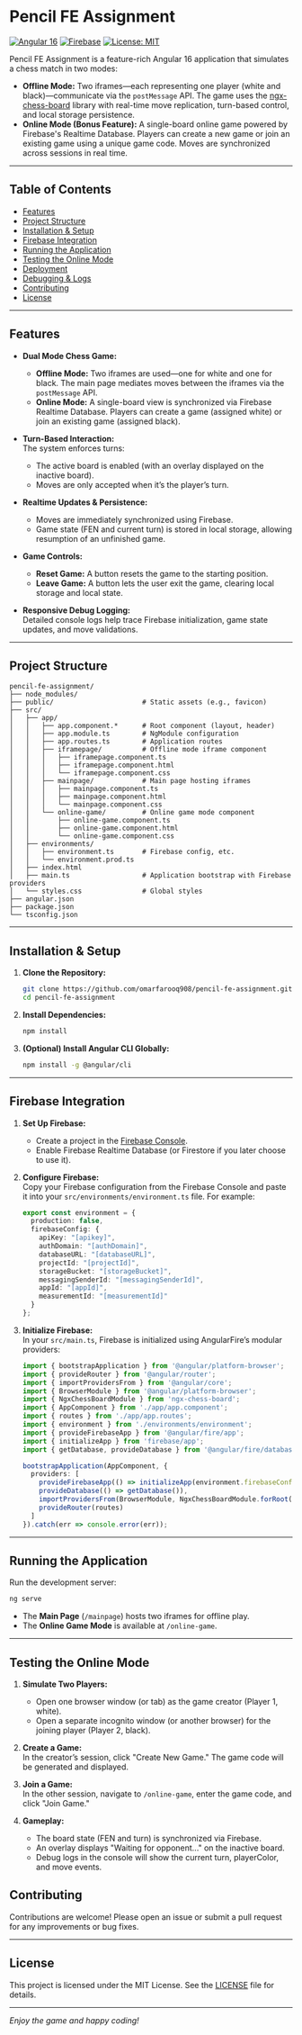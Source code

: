 # Pencil FE Assignment

[![Angular 16](https://img.shields.io/badge/Angular-16-red)](https://angular.io/) [![Firebase](https://img.shields.io/badge/Firebase-Realtime%20Database-blue)](https://firebase.google.com/) [![License: MIT](https://img.shields.io/badge/License-MIT-green)](LICENSE)

Pencil FE Assignment is a feature-rich Angular 16 application that simulates a chess match in two modes:

- **Offline Mode:** Two iframes—each representing one player (white and black)—communicate via the `postMessage` API. The game uses the [ngx-chess-board](https://www.npmjs.com/package/ngx-chess-board) library with real-time move replication, turn-based control, and local storage persistence.
- **Online Mode (Bonus Feature):** A single-board online game powered by Firebase's Realtime Database. Players can create a new game or join an existing game using a unique game code. Moves are synchronized across sessions in real time.

---

## Table of Contents

- [Features](#features)
- [Project Structure](#project-structure)
- [Installation & Setup](#installation--setup)
- [Firebase Integration](#firebase-integration)
- [Running the Application](#running-the-application)
- [Testing the Online Mode](#testing-the-online-mode)
- [Deployment](#deployment)
- [Debugging & Logs](#debugging--logs)
- [Contributing](#contributing)
- [License](#license)

---

## Features

- **Dual Mode Chess Game:**  
  - **Offline Mode:** Two iframes are used—one for white and one for black. The main page mediates moves between the iframes via the `postMessage` API.
  - **Online Mode:** A single-board view is synchronized via Firebase Realtime Database. Players can create a game (assigned white) or join an existing game (assigned black).

- **Turn-Based Interaction:**  
  The system enforces turns:
  - The active board is enabled (with an overlay displayed on the inactive board).
  - Moves are only accepted when it’s the player’s turn.

- **Realtime Updates & Persistence:**  
  - Moves are immediately synchronized using Firebase.
  - Game state (FEN and current turn) is stored in local storage, allowing resumption of an unfinished game.

- **Game Controls:**  
  - **Reset Game:** A button resets the game to the starting position.
  - **Leave Game:** A button lets the user exit the game, clearing local storage and local state.

- **Responsive Debug Logging:**  
  Detailed console logs help trace Firebase initialization, game state updates, and move validations.

---

## Project Structure

```
pencil-fe-assignment/
├── node_modules/                
├── public/                      # Static assets (e.g., favicon)
├── src/
│   ├── app/
│   │   ├── app.component.*      # Root component (layout, header)
│   │   ├── app.module.ts        # NgModule configuration
│   │   ├── app.routes.ts        # Application routes
│   │   ├── iframepage/          # Offline mode iframe component
│   │   │   ├── iframepage.component.ts
│   │   │   ├── iframepage.component.html
│   │   │   └── iframepage.component.css
│   │   ├── mainpage/            # Main page hosting iframes
│   │   │   ├── mainpage.component.ts
│   │   │   ├── mainpage.component.html
│   │   │   └── mainpage.component.css
│   │   └── online-game/         # Online game mode component
│   │       ├── online-game.component.ts
│   │       ├── online-game.component.html
│   │       └── online-game.component.css
│   ├── environments/
│   │   ├── environment.ts       # Firebase config, etc.
│   │   └── environment.prod.ts
│   ├── index.html
│   ├── main.ts                  # Application bootstrap with Firebase providers
│   └── styles.css               # Global styles
├── angular.json
├── package.json
└── tsconfig.json
```

---

## Installation & Setup

1. **Clone the Repository:**

   ```bash
   git clone https://github.com/omarfarooq908/pencil-fe-assignment.git
   cd pencil-fe-assignment
   ```

2. **Install Dependencies:**

   ```bash
   npm install
   ```

3. **(Optional) Install Angular CLI Globally:**

   ```bash
   npm install -g @angular/cli
   ```

---

## Firebase Integration

1. **Set Up Firebase:**  
   - Create a project in the [Firebase Console](https://console.firebase.google.com/).
   - Enable Firebase Realtime Database (or Firestore if you later choose to use it).

2. **Configure Firebase:**  
   Copy your Firebase configuration from the Firebase Console and paste it into your `src/environments/environment.ts` file. For example:

   ```typescript
   export const environment = {
     production: false,
     firebaseConfig: {
       apiKey: "[apikey]",
       authDomain: "[authDomain]",
       databaseURL: "[databaseURL]",
       projectId: "[projectId]",
       storageBucket: "[storageBucket]",
       messagingSenderId: "[messagingSenderId]",
       appId: "[appId]",
       measurementId: "[measurementId]"
     }
   };
   ```

3. **Initialize Firebase:**  
   In your `src/main.ts`, Firebase is initialized using AngularFire’s modular providers:

   ```typescript
   import { bootstrapApplication } from '@angular/platform-browser';
   import { provideRouter } from '@angular/router';
   import { importProvidersFrom } from '@angular/core';
   import { BrowserModule } from '@angular/platform-browser';
   import { NgxChessBoardModule } from 'ngx-chess-board';
   import { AppComponent } from './app/app.component';
   import { routes } from './app/app.routes';
   import { environment } from './environments/environment';
   import { provideFirebaseApp } from '@angular/fire/app';
   import { initializeApp } from 'firebase/app';
   import { getDatabase, provideDatabase } from '@angular/fire/database';

   bootstrapApplication(AppComponent, {
     providers: [
       provideFirebaseApp(() => initializeApp(environment.firebaseConfig)),
       provideDatabase(() => getDatabase()),
       importProvidersFrom(BrowserModule, NgxChessBoardModule.forRoot()),
       provideRouter(routes)
     ]
   }).catch(err => console.error(err));
   ```

---

## Running the Application

Run the development server:

```bash
ng serve
```

- The **Main Page** (`/mainpage`) hosts two iframes for offline play.
- The **Online Game Mode** is available at `/online-game`.

---

## Testing the Online Mode

1. **Simulate Two Players:**  
   - Open one browser window (or tab) as the game creator (Player 1, white).
   - Open a separate incognito window (or another browser) for the joining player (Player 2, black).

2. **Create a Game:**  
   In the creator’s session, click "Create New Game." The game code will be generated and displayed.

3. **Join a Game:**  
   In the other session, navigate to `/online-game`, enter the game code, and click "Join Game."

4. **Gameplay:**  
   - The board state (FEN and turn) is synchronized via Firebase.
   - An overlay displays "Waiting for opponent..." on the inactive board.
   - Debug logs in the console will show the current turn, playerColor, and move events.


## Contributing

Contributions are welcome! Please open an issue or submit a pull request for any improvements or bug fixes.

---

## License

This project is licensed under the MIT License. See the [LICENSE](LICENSE) file for details.

---

*Enjoy the game and happy coding!*

